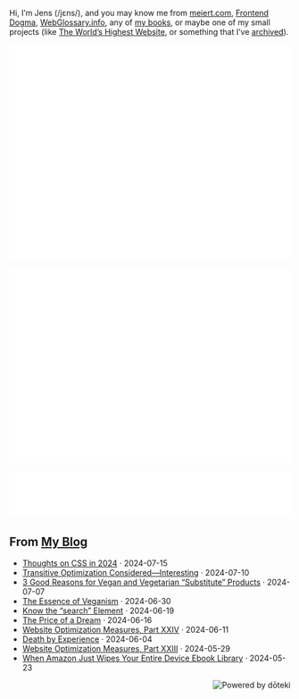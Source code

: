 Hi, I’m Jens (/jɛns/), and you may know me from [meiert.com](https://meiert.com/en/), [Frontend Dogma](https://frontenddogma.com/), [WebGlossary.info](https://webglossary.info/), any of [my books](https://www.goodreads.com/author/list/13623828.Jens_Oliver_Meiert), or maybe one of my small projects (like [The World’s Highest Website](https://worlds-highest-website.com/), or something that I’ve [archived](https://mirrors.meiert.org/)).

<!-- Metrics -->

[![Jens’s stats as per Metrics.](github-metrics.svg)](https://github.com/lowlighter/metrics)

[![Jens’s calendar.](github-metrics.plugin.isocalendar.fullyear.svg)](https://github.com/lowlighter/metrics/blob/master/source/plugins/isocalendar/README.md)

[![Jens’s facts.](github-metrics.plugin.habits.facts.svg)](https://github.com/lowlighter/metrics/blob/master/source/plugins/habits/README.md)

<!-- dōteki -->

<!-- blog start -->
## From [My Blog](https://meiert.com/en/)

- [Thoughts on CSS in 2024](https://meiert.com/en/blog/css-2024/) · 2024-07-15
- [Transitive Optimization Considered—Interesting](https://meiert.com/en/blog/transitive-optimization-considered-interesting/) · 2024-07-10
- [3 Good Reasons for Vegan and Vegetarian “Substitute” Products](https://meiert.com/en/blog/substitution/) · 2024-07-07
- [The Essence of Veganism](https://meiert.com/en/blog/the-essence-of-veganism/) · 2024-06-30
- [Know the “search” Element](https://meiert.com/en/blog/know-the-search-element/) · 2024-06-19
- [The Price of a Dream](https://meiert.com/en/blog/the-price-of-a-dream/) · 2024-06-16
- [Website Optimization Measures, Part XXIV](https://meiert.com/en/blog/optimization-measures-24/) · 2024-06-11
- [Death by Experience](https://meiert.com/en/blog/death-by-experience/) · 2024-06-04
- [Website Optimization Measures, Part XXIII](https://meiert.com/en/blog/optimization-measures-23/) · 2024-05-29
- [When Amazon Just Wipes Your Entire Device Ebook Library](https://meiert.com/en/blog/amazon-kindle-device-library-wipe/) · 2024-05-23
<!-- blog end -->

<a href="https://doteki.org"><img src="https://img.shields.io/badge/powered_by-d%C5%8Dteki-0?style=flat-square&labelColor=202b2d&color=5E936C" align="right" alt="Powered by dōteki"></a>